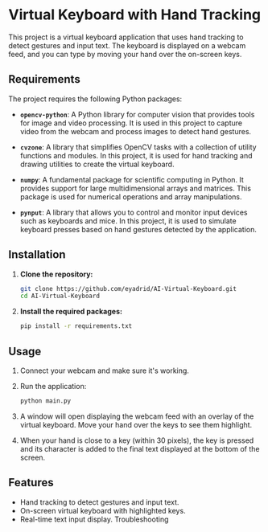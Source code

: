 # Virtual Keyboard with Hand Tracking

This project is a virtual keyboard application that uses hand tracking to detect gestures and input text. The keyboard is displayed on a webcam feed, and you can type by moving your hand over the on-screen keys.

## Requirements

The project requires the following Python packages:

- **`opencv-python`**: A Python library for computer vision that provides tools for image and video processing. It is used in this project to capture video from the webcam and process images to detect hand gestures.

- **`cvzone`**: A library that simplifies OpenCV tasks with a collection of utility functions and modules. In this project, it is used for hand tracking and drawing utilities to create the virtual keyboard.

- **`numpy`**: A fundamental package for scientific computing in Python. It provides support for large multidimensional arrays and matrices. This package is used for numerical operations and array manipulations.

- **`pynput`**: A library that allows you to control and monitor input devices such as keyboards and mice. In this project, it is used to simulate keyboard presses based on hand gestures detected by the application.

## Installation

1. **Clone the repository:**

   ```bash
   git clone https://github.com/eyadrid/AI-Virtual-Keyboard.git
   cd AI-Virtual-Keyboard
   ```

2. **Install the required packages:**

   ```bash
   pip install -r requirements.txt
   ```

## Usage

1. Connect your webcam and make sure it's working.

2. Run the application:

   ```bash
   python main.py
   ```

3. A window will open displaying the webcam feed with an overlay of the virtual keyboard. Move your hand over the keys to see them highlight.

4. When your hand is close to a key (within 30 pixels), the key is pressed and its character is added to the final text displayed at the bottom of the screen.

## Features

- Hand tracking to detect gestures and input text.
- On-screen virtual keyboard with highlighted keys.
- Real-time text input display.
  Troubleshooting
